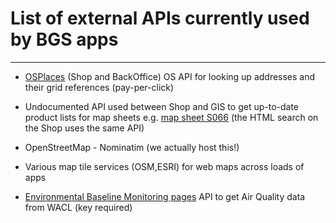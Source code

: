 # List of external APIs currently used by BGS apps

---

*  [OSPlaces](https://developer.ordnancesurvey.co.uk/os-places-api) (Shop and BackOffice) OS API for looking up addresses and their grid references (pay-per-click)

*  Undocumented API used between Shop and GIS to get up-to-date product lists for map sheets e.g. [map sheet S066](https://shop.bgs.ac.uk/Shop/search/mapSheet/S066.json) (the HTML search on the Shop uses the same API)

*  OpenStreetMap - Nominatim (we actually host this!)

*  Various map tile services (OSM,ESRI) for web maps across loads of apps

*  [Environmental Baseline Monitoring pages](https://www.bgs.ac.uk/research/groundwater/shaleGas/monitoring/vopDataSummary.html) API to get Air Quality data from WACL (key required)